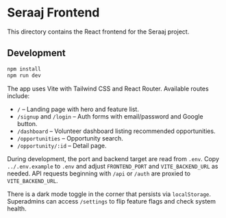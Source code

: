 # Seraaj Frontend

This directory contains the React frontend for the Seraaj project.

## Development

```bash
npm install
npm run dev
```

The app uses Vite with Tailwind CSS and React Router. Available routes include:

- `/` – Landing page with hero and feature list.
- `/signup` and `/login` – Auth forms with email/password and Google button.
- `/dashboard` – Volunteer dashboard listing recommended opportunities.
- `/opportunities` – Opportunity search.
- `/opportunity/:id` – Detail page.

During development, the port and backend target are read from `.env`. Copy
`../.env.example` to `.env` and adjust `FRONTEND_PORT` and `VITE_BACKEND_URL`
as needed. API requests beginning with `/api` or `/auth` are proxied to
`VITE_BACKEND_URL`.

There is a dark mode toggle in the corner that persists via `localStorage`.
Superadmins can access `/settings` to flip feature flags and check system
health.
